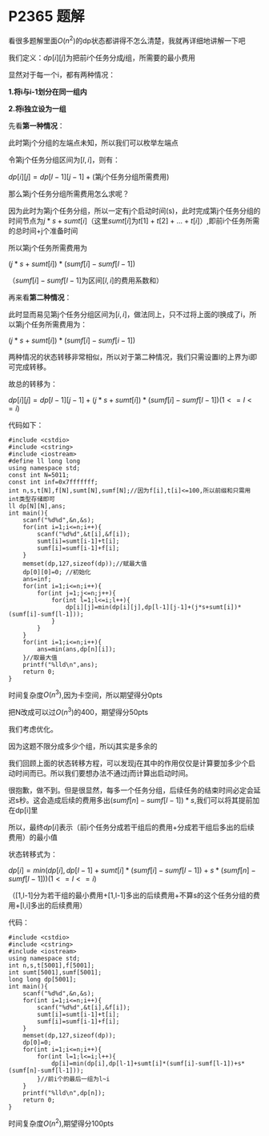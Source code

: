 # P2365 题解

看很多题解里面$O(n^2)$的dp状态都讲得不怎么清楚，我就再详细地讲解一下吧

我们定义：$dp[i][j]$为把前$i$个任务分成$j$组，所需要的最小费用

显然对于每一个i，都有两种情况：

**1.将i与i-1划分在同一组内**

**2.将i独立设为一组**

先看**第一种情况**：

此时第j个分组的左端点未知，所以我们可以枚举左端点

令第j个任务分组区间为$[l,i]$，则有：

$dp[i][j]=dp[l-1][j-1]+($第$j$个任务分组所需费用$)$

那么第j个任务分组所需费用怎么求呢？

因为此时为第j个任务分组，所以一定有j个启动时间(s)，此时完成第j个任务分组的时间节点为$j*s+sumt[i]$（这里$sumt[i]$为$t[1]+t[2]+…+t[i]$）,即前i个任务所需的总时间+j个准备时间

所以第j个任务所需费用为

$(j*s+sumt[i])*(sumf[i]-sumf[l-1])$

（$sumf[i]-sumf[l-1]$为区间$[l,i]$的费用系数和）

再来看**第二种情况**：

此时显而易见第j个任务分组区间为$[i,i]$，做法同上，只不过将上面的l换成了i，所以第j个任务所需费用为：

$(j*s+sumt[i])*(sumf[i]-sumf[i-1])$

两种情况的状态转移非常相似，所以对于第二种情况，我们只需设置l的上界为i即可完成转移。

故总的转移为：

$dp[i][j]=dp[l-1][j-1]+(j*s+sumt[i])*(sumf[i]-sumf[l-1])$$(1<=l<=i)$

代码如下：
```
#include <cstdio>
#include <cstring>
#include <iostream>
#define ll long long
using namespace std;
const int N=5011;
const int inf=0x7fffffff;
int n,s,t[N],f[N],sumt[N],sumf[N];//因为f[i],t[i]<=100,所以前缀和只需用int类型存储即可 
ll dp[N][N],ans;
int main(){
	scanf("%d%d",&n,&s);
	for(int i=1;i<=n;i++){
		scanf("%d%d",&t[i],&f[i]);
		sumt[i]=sumt[i-1]+t[i];
		sumf[i]=sumf[i-1]+f[i];
	}
	memset(dp,127,sizeof(dp));//赋最大值
	dp[0][0]=0; //初始化 
	ans=inf; 
	for(int i=1;i<=n;i++){
		for(int j=1;j<=n;j++){
			for(int l=1;l<=i;l++){
				dp[i][j]=min(dp[i][j],dp[l-1][j-1]+(j*s+sumt[i])*(sumf[i]-sumf[l-1]));
			}
		}
	}
	for(int i=1;i<=n;i++){
		ans=min(ans,dp[n][i]);
	}//取最大值 
	printf("%lld\n",ans);
	return 0;
} 
```

时间复杂度$O(n^3)$,因为卡空间，所以期望得分0pts

把N改成可以过$O(n^3)$的400，期望得分50pts

我们考虑优化。

因为这题不限分成多少个组，所以j其实是多余的

我们回顾上面的状态转移方程，可以发现j在其中的作用仅仅是计算要加多少个启动时间而已。所以我们要想办法不通过j而计算出启动时间。

很抱歉，做不到。但是很显然，每多一个任务分组，后续任务的结束时间必定会延迟s秒。这会造成后续的费用多出$(sumf[n]-sumf[l-1])*s$,我们可以将其提前加在dp[i]里

所以，最终$dp[i]$表示（前i个任务分成若干组后的费用+分成若干组后多出的后续费用）的最小值

状态转移式为：

$dp[i]=min(dp[i],dp[l-1]+sumt[i]*(sumf[i]-sumf[l-1])+s*(sumf[n]-sumf[l-1]))(1<=l<=i)$

（[1,l-1]分为若干组的最小费用+[1,l-1]多出的后续费用+不算s的这个任务分组的费用+[l,i]多出的后续费用）

代码：
```
#include <cstdio>
#include <cstring>
#include <iostream>
using namespace std;
int n,s,t[5001],f[5001];
int sumt[5001],sumf[5001];
long long dp[5001];
int main(){
	scanf("%d%d",&n,&s);
	for(int i=1;i<=n;i++){
		scanf("%d%d",&t[i],&f[i]);
		sumt[i]=sumt[i-1]+t[i];
		sumf[i]=sumf[i-1]+f[i];
	}
	memset(dp,127,sizeof(dp));
	dp[0]=0;
	for(int i=1;i<=n;i++){
		for(int l=1;l<=i;l++){
			dp[i]=min(dp[i],dp[l-1]+sumt[i]*(sumf[i]-sumf[l-1])+s*(sumf[n]-sumf[l-1]));
		}//前i个的最后一组为l~i 
	}
	printf("%lld\n",dp[n]);
	return 0;
}
```

时间复杂度$O(n^2)$,期望得分100pts